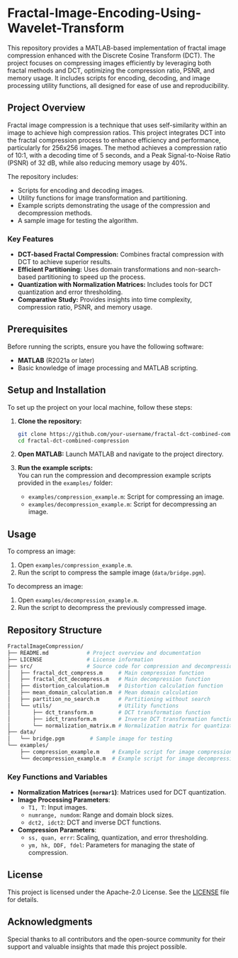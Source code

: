 # Fractal-Image-Encoding-Using-Wavelet-Transform

This repository provides a MATLAB-based implementation of fractal image compression enhanced with the Discrete Cosine Transform (DCT). The project focuses on compressing images efficiently by leveraging both fractal methods and DCT, optimizing the compression ratio, PSNR, and memory usage. It includes scripts for encoding, decoding, and image processing utility functions, all designed for ease of use and reproducibility.

## Project Overview

Fractal image compression is a technique that uses self-similarity within an image to achieve high compression ratios. This project integrates DCT into the fractal compression process to enhance efficiency and performance, particularly for 256x256 images. The method achieves a compression ratio of 10:1, with a decoding time of 5 seconds, and a Peak Signal-to-Noise Ratio (PSNR) of 32 dB, while also reducing memory usage by 40%.

The repository includes:

- Scripts for encoding and decoding images.
- Utility functions for image transformation and partitioning.
- Example scripts demonstrating the usage of the compression and decompression methods.
- A sample image for testing the algorithm.

### Key Features

- **DCT-based Fractal Compression:** Combines fractal compression with DCT to achieve superior results.
- **Efficient Partitioning:** Uses domain transformations and non-search-based partitioning to speed up the process.
- **Quantization with Normalization Matrices:** Includes tools for DCT quantization and error thresholding.
- **Comparative Study:** Provides insights into time complexity, compression ratio, PSNR, and memory usage.

## Prerequisites

Before running the scripts, ensure you have the following software:

- **MATLAB** (R2021a or later)
- Basic knowledge of image processing and MATLAB scripting.

## Setup and Installation

To set up the project on your local machine, follow these steps:

1. **Clone the repository:**
   ```bash
   git clone https://github.com/your-username/fractal-dct-combined-compression.git
   cd fractal-dct-combined-compression
   ```

2. **Open MATLAB:**
   Launch MATLAB and navigate to the project directory.

3. **Run the example scripts:**  
   You can run the compression and decompression example scripts provided in the `examples/` folder:
   - `examples/compression_example.m`: Script for compressing an image.
   - `examples/decompression_example.m`: Script for decompressing an image.

## Usage

To compress an image:

1. Open `examples/compression_example.m`.
2. Run the script to compress the sample image (`data/bridge.pgm`).

To decompress an image:

1. Open `examples/decompression_example.m`.
2. Run the script to decompress the previously compressed image.

## Repository Structure

```bash
FractalImageCompression/
├── README.md            # Project overview and documentation
├── LICENSE              # License information
├── src/                 # Source code for compression and decompression
│   ├── fractal_dct_compress.m     # Main compression function
│   ├── fractal_dct_decompress.m   # Main decompression function
│   ├── distortion_calculation.m   # Distortion calculation function
│   ├── mean_domain_calculation.m  # Mean domain calculation
│   ├── partition_no_search.m      # Partitioning without search
│   └── utils/                     # Utility functions
│       ├── dct_transform.m        # DCT transformation function
│       ├── idct_transform.m       # Inverse DCT transformation function
│       └── normalization_matrix.m # Normalization matrix for quantization
├── data/
│   └── bridge.pgm        # Sample image for testing
└── examples/
    ├── compression_example.m    # Example script for image compression
    └── decompression_example.m  # Example script for image decompression
```

### Key Functions and Variables

- **Normalization Matrices (`normar1`)**: Matrices used for DCT quantization.
- **Image Processing Parameters**: 
  - `T1, T`: Input images.
  - `numrange, numdom`: Range and domain block sizes.
  - `dct2, idct2`: DCT and inverse DCT functions.
- **Compression Parameters**:
  - `ss, quan, errr`: Scaling, quantization, and error thresholding.
  - `ym, hk, DDF, fdel`: Parameters for managing the state of compression.

## License

This project is licensed under the Apache-2.0 License. See the [LICENSE](LICENSE) file for details.

## Acknowledgments

Special thanks to all contributors and the open-source community for their support and valuable insights that made this project possible.


